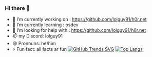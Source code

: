 ### Hi there 👋

- 🔭 I’m currently working on : https://github.com/lolguy91/h0r.net
- 🌱 I’m currently learning : osdev
- 🤔 I’m looking for help with : https://github.com/lolguy91/h0r.net
- 📫 my Discord: lolguy91
- 😄 Pronouns: he/him
- ⚡ Fun fact: all facts ar fun
[![GitHub Trends SVG](https://api.githubtrends.io/user/svg/lolguy91/langs)](https://githubtrends.io)
[![Top Langs](https://github-readme-stats.vercel.app/api/top-langs/?username=lolguy91&layout=compact&theme=synthwave)](https://github.com/anuraghazra/github-readme-stats)

